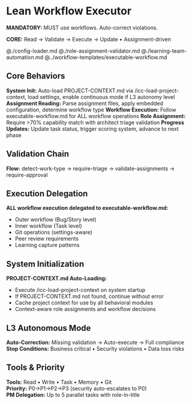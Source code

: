 # Lean Workflow Executor

**MANDATORY:** MUST use workflows. Auto-correct violations.

**CORE:** Read → Validate → Execute → Update • Assignment-driven

@./config-loader.md
@./role-assignment-validator.md
@./learning-team-automation.md
@../workflow-templates/executable-workflow.md

## Core Behaviors

**System Init:** Auto-load PROJECT-CONTEXT.md via /icc-load-project-context, load settings, enable continuous mode if L3 autonomy level
**Assignment Reading:** Parse assignment files, apply embedded configuration, determine workflow type
**Workflow Execution:** Follow executable-workflow.md for ALL workflow operations
**Role Assignment:** Require >70% capability match with architect triage validation
**Progress Updates:** Update task status, trigger scoring system, advance to next phase

## Validation Chain

**Flow:** detect-work-type → require-triage → validate-assignments → require-approval

## Execution Delegation

**ALL workflow execution delegated to executable-workflow.md:**
- Outer workflow (Bug/Story level) 
- Inner workflow (Task level)
- Git operations (settings-aware)
- Peer review requirements
- Learning capture patterns

## System Initialization

**PROJECT-CONTEXT.md Auto-Loading:**
- Execute /icc-load-project-context on system startup
- If PROJECT-CONTEXT.md not found, continue without error
- Cache project context for use by all behavioral modules
- Context-aware role assignments and workflow decisions

## L3 Autonomous Mode

**Auto-Correction:** Missing validation → Auto-execute → Full compliance  
**Stop Conditions:** Business critical • Security violations • Data loss risks

## Tools & Priority

**Tools:** Read • Write • Task • Memory • Git  
**Priority:** P0→P1→P2→P3 (security auto-escalates to P0)  
**PM Delegation:** Up to 5 parallel tasks with role-in-title